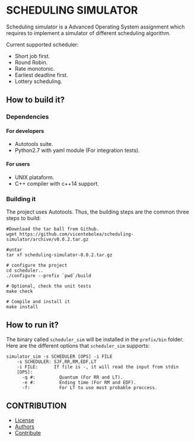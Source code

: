 SCHEDULING SIMULATOR
====================
Scheduling simulator is a Advanced Operating System assignment which requires to implement a simulator of different 
scheduling algorithm. 

Current supported scheduler:
 - Short job first.
 - Round Robin.
 - Rate monotonic.
 - Earliest deadline first.
 - Lottery scheduling.

## How to build it?
### Dependencies
#### For developers
- Autotools suite.
- Python2.7 with yaml module (For integration tests).

#### For users
- UNIX plataform.
- C++ compiler with c++14 support.

### Building it
The project uses Autotools. Thus, the building steps are the common three steps to build:
```
#Download the tar ball from Github.
wget https://github.com/vicentebolea/scheduling-simulator/archive/v0.0.2.tar.gz

#untar
tar xf scheduling-simulator-0.0.2.tar.gz

# configure the project
cd scheduler..
./configure --prefix `pwd`/build

# Optional, check the unit tests
make check

# Compile and install it
make install

```
## How to run it?
The binary called `scheduler_sim` will be installed in the `prefix/bin` folder.
Here are the different options that `scheduler_sim` supports:

```
simulator_sim -s SCHEDULER [OPS] -i FILE
    -s SCHEDULER: SJF,RR,RM,EDF,LT
    -i FILE:      If file is -, it will read the input from stdin
    [OPS]: 
      -q #:         Quantum (For RR and LT).
      -e #:         Ending time (For RM and EDF).
      -f:           For LT to use most probable proccess.
```

## CONTRIBUTION
- [License](LICENSE)
- [Authors](AUTHORS.md)
- [Contribute](CONTRIBUTING.md)
